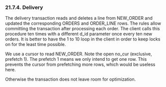 <div id="delivery" class="section">

<div class="titlepage">

<div>

<div>

### 21.7.4. Delivery

</div>

</div>

</div>

The delivery transaction reads and deletes a line from NEW_ORDER and
updated the corresponding ORDERS and ORDER_LINE rows. The rules allow
committing the transaction after processing each order. The client calls
this procedure ten times with a different d_id parameter once every ten
new orders. It is better to have the 1 to 10 loop in the client in order
to keep locks on for the least time possible.

We use a cursor to read NEW_ORDER. Note the open no_cur (exclusive,
prefetch 1). The prefetch 1 means we only intend to get one row. This
prevents the cursor from prefetching more rows, which would be useless
here.

Otherwise the transaction does not leave room for optimization.

</div>

